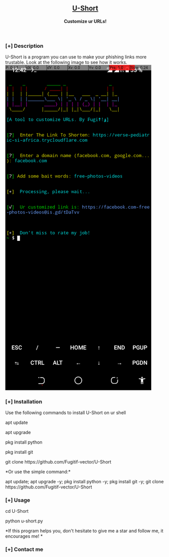 <h2 align="center"><u>U-Short</u></h2>

<h4 align="center"> Customize ur URLs! </h4>

<p align="center">
<br>
</p>

### [+] Description
U-Short is a program you can use to make your phishing links more trustable. Look at the following image to see how it works.
![demo](https://github.com/Fugitif-vector/U-Short/blob/0199e7764170d1f5713a145f46885fae76098463/Screenshot_20220725-124241.png)

### [+] Installation

<p> Use the following commands to install U-Short on ur shell</p>
<p> apt update </p>
<p> apt upgrade </p>
<p> pkg install python </p>
<p> pkg install git </p>
<p> git clone https://github.com/Fugitif-vector/U-Short</p>

<p>*Or use the simple command:*</p>
<p> apt update; apt upgrade -y; pkg install python -y; pkg install git -y; git clone https://github.com/Fugitif-vector/U-Short</p> 

### [+] Usage
<p> cd U-Short</p>
<p> python u-short.py </p>

*If this program helps you, don't hesitate to give me a star and follow me, it encourages me! *

### [+] Contact me
